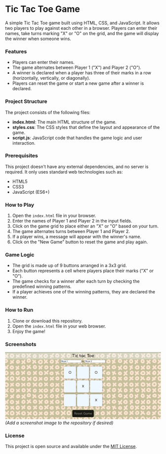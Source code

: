# Tic Tac Toe Game

A simple Tic Tac Toe game built using HTML, CSS, and JavaScript. It allows two players to play against each other in a browser. Players can enter their names, take turns marking "X" or "O" on the grid, and the game will display the winner when someone wins. 

### Features
- Players can enter their names.
- The game alternates between Player 1 ("X") and Player 2 ("O").
- A winner is declared when a player has three of their marks in a row (horizontally, vertically, or diagonally).
- Players can reset the game or start a new game after a winner is declared.

### Project Structure
The project consists of the following files:
- **index.html**: The main HTML structure of the game.
- **styles.css**: The CSS styles that define the layout and appearance of the game.
- **script.js**: JavaScript code that handles the game logic and user interaction.

### Prerequisites
This project doesn't have any external dependencies, and no server is required. It only uses standard web technologies such as:
- HTML5
- CSS3
- JavaScript (ES6+)

### How to Play
1. Open the `index.html` file in your browser.
2. Enter the names of Player 1 and Player 2 in the input fields.
3. Click on the game grid to place either an "X" or "O" based on your turn.
4. The game alternates turns between Player 1 and Player 2.
5. If a player wins, a message will appear with the winner's name.
6. Click on the "New Game" button to reset the game and play again.

### Game Logic
- The grid is made up of 9 buttons arranged in a 3x3 grid.
- Each button represents a cell where players place their marks ("X" or "O").
- The game checks for a winner after each turn by checking the predefined winning patterns.
- If a player achieves one of the winning patterns, they are declared the winner.

### How to Run
1. Clone or download this repository.
2. Open the `index.html` file in your web browser.
3. Enjoy the game!

### Screenshots
![Tic Tac Toe Screenshot](screenshot.png) *(Add a screenshot image to the repository if desired)*

### License
This project is open source and available under the [MIT License](LICENSE).

